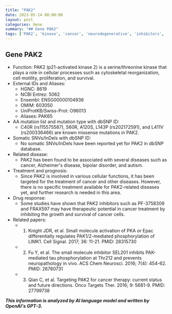 ```yaml
---
title: "PAK2"
date: 2023-05-14 00:00:00
layout: post
categories: Gene
summary: "## Gene PAK2"
tags: ['PAK2', 'kinase', 'cancer', 'neurodegenerative', 'inhibitors', 'mutation', 'drugresponse', 'therapeuticpotential']
---
```


## Gene PAK2

- Function: PAK2 (p21-activated kinase 2) is a serine/threonine kinase that plays a role in cellular processes such as cytoskeletal reorganization, cell motility, proliferation, and survival.
- External IDs and Aliases: 
    - HGNC: 8619
    - NCBI Entrez: 5062
    - Ensembl: ENSG00000104936
    - OMIM: 603050
    - UniProtKB/Swiss-Prot: O96013
    - Aliases: PAK65
- AA mutation list and mutation type with dbSNP ID: 
    - C40R (rs115575587), S60R, A120S, L143P (rs202172591), and L411V (rs200336466) are known missense mutations in PAK2.
- Somatic SNVs/InDels with dbSNP ID: 
    - No somatic SNVs/InDels have been reported yet for PAK2 in dbSNP database.
- Related disease: 
    - PAK2 has been found to be associated with several diseases such as cancer, Alzheimer's disease, bipolar disorder, and autism.
- Treatment and prognosis: 
    - Since PAK2 is involved in various cellular functions, it has been targeted for the treatment of cancer and other diseases. However, there is no specific treatment available for PAK2-related diseases yet, and further research is needed in this area.
- Drug response: 
    - Some studies have shown that PAK2 inhibitors such as PF-3758309 and FRAX597 may have therapeutic potential in cancer treatment by inhibiting the growth and survival of cancer cells.
- Related papers: 
    - 1. Knight JDR, et al. Small molecule activation of PKA or Epac differentially regulates PAK1/2-mediated phosphorylation of LIMK1. Cell Signal. 2017; 36: 11-21. PMID: 28315730
    - 2. Fu Y, et al. The small molecule inhibitor SEL201 inhibits PAK-mediated tau phosphorylation at Thr212 and prevents neuropathology in vivo. ACS Chem Neurosci. 2016; 7(4): 454-62. PMID: 26760731
    - 3. Qian C, et al. Targeting PAK2 for cancer therapy: current status and future directions. Onco Targets Ther. 2016; 9: 5681-9. PMID: 27799738

**_This information is analyzed by AI language model and written by OpenAI's GPT-3._**